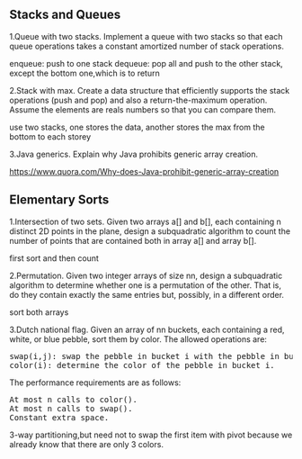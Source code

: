 ## Stacks and Queues
1.Queue with two stacks. Implement a queue with two stacks so that each queue operations takes a constant amortized number of stack operations.

enqueue: push to one stack
dequeue: pop all and push to the other stack, except the bottom one,which is to return

2.Stack with max. Create a data structure that efficiently supports the stack operations (push and pop) and also a return-the-maximum operation. Assume the elements are reals numbers so that you can compare them.

use two stacks, one stores the data, another stores the max from the bottom to each storey

3.Java generics. Explain why Java prohibits generic array creation.

https://www.quora.com/Why-does-Java-prohibit-generic-array-creation

## Elementary Sorts
1.Intersection of two sets. Given two arrays a[] and b[], each containing n distinct 2D points in the plane, design a subquadratic algorithm to count the number of points that are contained both in array a[] and array b[].

first sort and then count

2.Permutation. Given two integer arrays of size nn, design a subquadratic algorithm to determine whether one is a permutation of the other. That is, do they contain exactly the same entries but, possibly, in a different order.

sort both arrays

3.Dutch national flag. Given an array of nn buckets, each containing a red, white, or blue pebble, sort them by color. The allowed operations are:
<pre>
swap(i,j): swap the pebble in bucket i with the pebble in bucket j.
color(i): determine the color of the pebble in bucket i.
</pre>
The performance requirements are as follows:
<pre>
At most n calls to color().
At most n calls to swap().
Constant extra space.
</pre>

3-way partitioning,but need not to swap the first item with pivot because we already know that there are only 3 colors.
